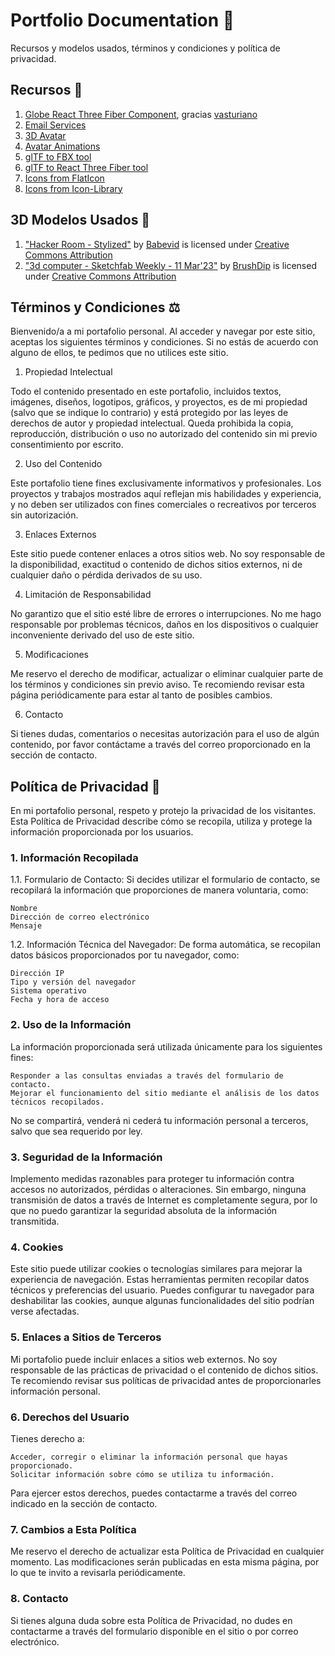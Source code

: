 # Portfolio Documentation 📄
Recursos y modelos usados, términos y condiciones y política de privacidad.

## Recursos 📎
1. [Globe React Three Fiber Component](https://github.com/vasturiano/react-globe.gl?tab=readme-ov-file), gracias [vasturiano](https://www.paypal.com/donate/?cmd=_donations&business=L398E7PKP47E8&currency_code=USD&source=url)
2. [Email Services](https://dashboard.emailjs.com/admin)
3. [3D Avatar](https://readyplayer.me/)
4. [Avatar Animations](https://www.mixamo.com/)
5. [glTF to FBX tool](https://products.aspose.app/3d/conversion/glb-to-fbx)
6. [glTF to React Three Fiber tool](https://gltf.pmnd.rs)
7. [Icons from FlatIcon](https://media.flaticon.com/license/license.pdf?_gl=1*18x3rcm*fp_ga*OTMyMjM3NTU5LjE3MzMxNDE3Njc.*fp_ga_1ZY8468CQB*MTczNjgyNzQ4Mi41LjEuMTczNjgyNzUyNS4xNy4wLjA.*test_ga*OTMyMjM3NTU5LjE3MzMxNDE3Njc.*test_ga_523JXC6VL7*MTczNjgyNzQ4Mi41LjEuMTczNjgyNzUyNS4xNy4wLjA.&_ga=2.68540753.119220022.1736827484-932237559.1733141767)
8. [Icons from Icon-Library](https://icon-library.com/)

## 3D Modelos Usados 🔷
1. ["Hacker Room - Stylized"](https://skfb.ly/6UtLP) by [Babevid](https://sketchfab.com/Babevid) is licensed under [Creative Commons Attribution](http://creativecommons.org/licenses/by/4.0/)
2. ["3d computer  - Sketchfab Weekly - 11 Mar'23"](https://skfb.ly/oERVN) by [BrushDip](https://sketchfab.com/BrushDip) is licensed under [Creative Commons Attribution](http://creativecommons.org/licenses/by/4.0/)

## Términos y Condiciones ⚖️

Bienvenido/a a mi portafolio personal. Al acceder y navegar por este sitio, aceptas los siguientes términos y condiciones. Si no estás de acuerdo con alguno de ellos, te pedimos que no utilices este sitio.
1. Propiedad Intelectual

Todo el contenido presentado en este portafolio, incluidos textos, imágenes, diseños, logotipos, gráficos, y proyectos, es de mi propiedad (salvo que se indique lo contrario) y está protegido por las leyes de derechos de autor y propiedad intelectual. Queda prohibida la copia, reproducción, distribución o uso no autorizado del contenido sin mi previo consentimiento por escrito.

2. Uso del Contenido

Este portafolio tiene fines exclusivamente informativos y profesionales. Los proyectos y trabajos mostrados aquí reflejan mis habilidades y experiencia, y no deben ser utilizados con fines comerciales o recreativos por terceros sin autorización.

3. Enlaces Externos

Este sitio puede contener enlaces a otros sitios web. No soy responsable de la disponibilidad, exactitud o contenido de dichos sitios externos, ni de cualquier daño o pérdida derivados de su uso.

4. Limitación de Responsabilidad

No garantizo que el sitio esté libre de errores o interrupciones. No me hago responsable por problemas técnicos, daños en los dispositivos o cualquier inconveniente derivado del uso de este sitio.

5. Modificaciones

Me reservo el derecho de modificar, actualizar o eliminar cualquier parte de los términos y condiciones sin previo aviso. Te recomiendo revisar esta página periódicamente para estar al tanto de posibles cambios.

6. Contacto

Si tienes dudas, comentarios o necesitas autorización para el uso de algún contenido, por favor contáctame a través del correo proporcionado en la sección de contacto.

## Política de Privacidad 🔐

En mi portafolio personal, respeto y protejo la privacidad de los visitantes. Esta Política de Privacidad describe cómo se recopila, utiliza y protege la información proporcionada por los usuarios.

### 1. Información Recopilada

1.1. Formulario de Contacto:
Si decides utilizar el formulario de contacto, se recopilará la información que proporciones de manera voluntaria, como:

    Nombre
    Dirección de correo electrónico
    Mensaje

1.2. Información Técnica del Navegador:
De forma automática, se recopilan datos básicos proporcionados por tu navegador, como:

    Dirección IP
    Tipo y versión del navegador
    Sistema operativo
    Fecha y hora de acceso

### 2. Uso de la Información

La información proporcionada será utilizada únicamente para los siguientes fines:

    Responder a las consultas enviadas a través del formulario de contacto.
    Mejorar el funcionamiento del sitio mediante el análisis de los datos técnicos recopilados.

No se compartirá, venderá ni cederá tu información personal a terceros, salvo que sea requerido por ley.

### 3. Seguridad de la Información

Implemento medidas razonables para proteger tu información contra accesos no autorizados, pérdidas o alteraciones. Sin embargo, ninguna transmisión de datos a través de Internet es completamente segura, por lo que no puedo garantizar la seguridad absoluta de la información transmitida.

### 4. Cookies

Este sitio puede utilizar cookies o tecnologías similares para mejorar la experiencia de navegación. Estas herramientas permiten recopilar datos técnicos y preferencias del usuario. Puedes configurar tu navegador para deshabilitar las cookies, aunque algunas funcionalidades del sitio podrían verse afectadas.

### 5. Enlaces a Sitios de Terceros

Mi portafolio puede incluir enlaces a sitios web externos. No soy responsable de las prácticas de privacidad o el contenido de dichos sitios. Te recomiendo revisar sus políticas de privacidad antes de proporcionarles información personal.

### 6. Derechos del Usuario

Tienes derecho a:

    Acceder, corregir o eliminar la información personal que hayas proporcionado.
    Solicitar información sobre cómo se utiliza tu información.

Para ejercer estos derechos, puedes contactarme a través del correo indicado en la sección de contacto.

### 7. Cambios a Esta Política

Me reservo el derecho de actualizar esta Política de Privacidad en cualquier momento. Las modificaciones serán publicadas en esta misma página, por lo que te invito a revisarla periódicamente.

### 8. Contacto

Si tienes alguna duda sobre esta Política de Privacidad, no dudes en contactarme a través del formulario disponible en el sitio o por correo electrónico.
